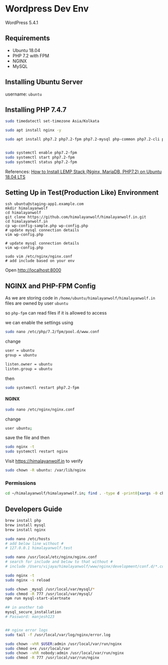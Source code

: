 # Wordpress Dev Env

WordPress 5.4.1

## Requirements

- Ubuntu 18.04
- PHP 7.2 with FPM
- NGINX
- MySQL

## Installing Ubuntu Server

username: `ubuntu`

## Installing PHP 7.4.7

```sh
sudo timedatectl set-timezone Asia/Kolkata

sudo apt install nginx -y

sudo apt install php7.2 php7.2-fpm php7.2-mysql php-common php7.2-cli php7.2-common php7.2-json php7.2-opcache php7.2-readline php7.2-mbstring php7.2-xml php7.2-gd php7.2-curl -y


sudo systemctl enable php7.2-fpm
sudo systemctl start php7.2-fpm
sudo systemctl status php7.2-fpm
```

References: [How to Install LEMP Stack (Nginx, MariaDB, PHP7.2) on Ubuntu 18.04 LTS](https://www.linuxbabe.com/ubuntu/install-lemp-stack-nginx-mariadb-php7-2-ubuntu-18-04-lts)

## Setting Up in Test(Production Like) Environment

```shell script
ssh ubuntu@staging-app1.example.com
mkdir himalayanwolf
cd himalayanwolf
git clone https://github.com/himalayanwolf/himalayanwolf.in.git
cd himalayanwolf.in
cp wp-config-sample.php wp-config.php
# update mysql connection details
vim wp-config.php

# update mysql connection details
vim wp-config.php

sudo vim /etc/nginx/nginx.conf
# add include based on your env

```

Open [http://localhost:8000](http://localhost:8000)

## NGINX and PHP-FPM Config

As we are storing code in `/home/ubuntu/himalayanwolf/himalayanwolf.in`
files are owned by user `ubuntu`

so `php-fpm` can read files if it is allowed to access

we can enable the settings using

```sh
sudo nano /etc/php/7.2/fpm/pool.d/www.conf
```

change
```sh
user = ubuntu
group = ubuntu

listen.owner = ubuntu
listen.group = ubuntu
```

then
```sh
sudo systemctl restart php7.2-fpm
```

#### NGINX
```sh
sudo nano /etc/nginx/nginx.conf
```
change
```sh
user ubuntu;
```

save the file and then 
```sh
sudo nginx -t
sudo systemctl restart nginx
```

Visit https://himalayanwolf.in to verify


```sh
sudo chown -R ubuntu: /var/lib/nginx
```

### Permissions
```sh
cd ~/himalayanwolf/himalayanwolf.in; find . -type d -print0|xargs -0 chmod 755; find . -type f -print0|xargs -0 chmod 644; chown ubuntu:ubuntu * -R
```


## Developers Guide

```sh
brew install php
brew install mysql
brew install nginx

sudo nano /etc/hosts
# add below line without #
# 127.0.0.1 himalayanwolf.test

sudo nano /usr/local/etc/nginx/nginx.conf
# search for include and below to that without # 
# include /Users/vijaya/himalayanwolf/www/nginx/development/conf.d/*.conf;

sudo nginx -t
sudo nginx -s reload

sudo chown _mysql /usr/local/var/mysql/*
sudo chmod -R 777 /usr/local/var/mysql/ 
npm run mysql-start-alertnate

## in another tab
mysql_secure_installation
# Password: manjesh123


## nginx error logs
sudo tail -f /usr/local/var/log/nginx/error.log

sudo chown -vhR $USER:admin /usr/local/var/run/nginx
sudo chmod o+x /usr/local/var
sudo chown -vhR nobody:admin /usr/local/var/run/nginx
sudo chmod -R 777 /usr/local/var/run/nginx




```
